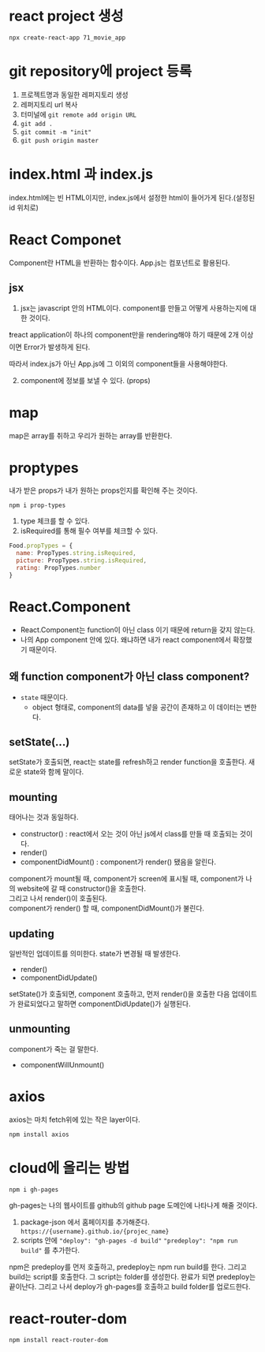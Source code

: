 
# react project 생성

```npm
npx create-react-app 71_movie_app
```

# git repository에 project 등록

1. 프로젝트명과 동일한 레퍼지토리 생성
2. 레퍼지토리 url 복사 
3. 터미널에 `git remote add origin URL`
4. `git add .`
5. `git commit -m "init"`
6. `git push origin master`

# index.html 과 index.js

index.html에는 빈 HTML이지만, index.js에서 설정한 html이 들어가게 된다.(설정된 id 위치로)

# React Componet

Component란 HTML을 반환하는 함수이다. App.js는 컴포넌트로 활용된다.

## jsx

1. jsx는 javascript 안의 HTML이다. component를 만들고 어떻게 사용하는지에 대한 것이다.

❗️react application이 하나의 component만을 rendering해야 하기 때문에 2개 이상이면 Error가 발생하게 된다.

따라서 index.js가 아닌 App.js에 그 이외의 component들을 사용해야한다.

2. component에 정보를 보낼 수 있다. (props)

# map

map은 array를 취하고 우리가 원하는 array를 반환한다.

# proptypes

내가 받은 props가 내가 원하는 props인지를 확인해 주는 것이다.

```nmp
npm i prop-types
```

1. type 체크를 할 수 있다.
2. isRequired를 통해 필수 여부를 체크할 수 있다.

```javascript
Food.propTypes = {
  name: PropTypes.string.isRequired,
  picture: PropTypes.string.isRequired,
  rating: PropTypes.number
}
```

# React.Component

- React.Component는 function이 아닌 class 이기 때문에 return을 갖지 않는다.
- 나의 App component 안에 있다. 왜냐하면 내가 react component에서 확장했기 때문이다.

## 왜 function component가 아닌 class component?

- `state` 때문이다.
    - object 형태로, component의 data를 넣을 공간이 존재하고 이 데이터는 변한다.

## setState(...)

setState가 호출되면, react는 state를 refresh하고 render function을 호출한다.
새로운 state와 함께 말이다.

## mounting

태어나는 것과 동일하다.

- constructor() : react에서 오는 것이 아닌 js에서 class를 만들 때 호출되는 것이다.
- render()
- componentDidMount() : component가 render() 됐음을 알린다.

component가 mount될 때, component가 screen에 표시될 때, component가 나의 website에 갈 때 constructor()을 호출한다.
<br>
그리고 나서 render()이 호출된다.
<br>
component가 render() 할 때, componentDidMount()가 불린다.


## updating

일반적인 업데이트를 의미한다. state가 변경될 때 발생한다.

- render()
- componentDidUpdate()

setState()가 호출되면, component 호출하고, 먼저 render()을 호출한 다음 업데이트가 완료되었다고 말하면 componentDidUpdate()가 실행된다.

## unmounting 

component가 죽는 걸 말한다.

- componentWillUnmount()

# axios

axios는 마치 fetch위에 있는 작은 layer이다.

```npm
npm install axios
```

# cloud에 올리는 방법

```npm
npm i gh-pages
```

gh-pages는 나의 웹사이트를 github의 github page 도메인에 나타나게 해줄 것이다.

1. package-json 에서 홈페이지를 추가해준다. `https://{username}.github.io/{projec_name}`
2. scripts 안에 `"deploy": "gh-pages -d build"` `"predeploy": "npm run build"` 를 추가한다.

npm은 predeploy를 먼저 호출하고, predeploy는 npm run build를 한다.
그리고 build는 script를 호출한다. 그 script는 folder를 생성한다.
완료가 되면 predeploy는 끝이난다. 그리고 나서 deploy가 gh-pages를 호출하고 build folder를 업로드한다.

# react-router-dom

```npm
npm install react-router-dom
```


